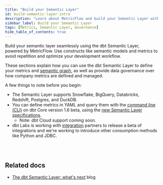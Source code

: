 ```yaml
---
title: "Build your Semantic Layer"
id: build-semantic-layer-intro
description: "Learn about MetricFlow and build your Semantic Layer with Semantic models and Metrics"
sidebar_label: Build your Semantic Layer
tags: [Metrics, Semantic Layer, Governance]
hide_table_of_contents: true
---
```


Build your semantic layer seamlessly using the dbt Semantic Layer, powered by MetricFlow. Use constructs like semantic models and metrics to avoid repetition and optimize your development workflow.

These sections explain how you can use the dbt Semantic Layer to define your metrics and [semantic graph](/docs/build/metricflow-core-concepts#semantic-graph), as well as provide data governance over how company metrics are defined and managed. 

A few things to note before you begin:

- The Semantic Layer supports Snowflake, BigQuery, Databricks, Redshift, Postgres, and DuckDB.
- You can define metrics in YAML and query them with the [command line (CLI)](/docs/core/about-the-cli) on dbt Core version 1.6 beta, using the [new Semantic Layer specifications](https://github.com/dbt-labs/dbt-core/discussions/7456).
  * Note: dbt Cloud support coming soon.
- dbt Labs is working with [integration](https://www.getdbt.com/product/semantic-layer-integrations) partners to release a beta of integrations and we're working to introduce other consumption methods like Python and JDBC. <br /><br />

<div className="grid--4-col">


<Card
    title="Quickstart"
    body="Learn how to create a semantic model, a metric, and test and upload your metric using the Semantic Layer powered by MetricFlow."
    link="/docs/build/sl-getting-started"
    icon="rocket"/>

<Card
    title="About MetricFlow"
    body="Understand MetricFlow's core concepts, key principles, and how to use this powerful tool."
    link="/docs/build/metricflow-core-concepts"
    icon="rocket"/>

  <Card
    title="Semantic model"
    body="Use Semantic models as the basis for defining data. They act as nodes in the semantic graph, with entities connecting them."
    link="/docs/build/semantic-models"
    icon="rocket"/>

  <Card
    title="Metrics"
    body="Metrics are functions that take in various parameters (such as measures, constraints) to define new quantitative indicators."
    link="/docs/build/metrics-overview"
    icon="rocket"/>   

</div> <br />


## Related docs

- [The dbt Semantic Layer: what's next](https://www.getdbt.com/blog/dbt-semantic-layer-whats-next/) blog



